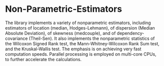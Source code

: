 # Non-Parametric-Estimators
The library implements a variety of nonparametric estimators, including estimators of location
(median, Hodges-Lehmann), of dispersion (Median Absolute Deviation), of skewness (medcouple), and of
dependency-covariance (Theil-Sen). It also implements the nonparametric statistics of the Wilcoxon
Signed Rank test, the Mann-Whitney-Wilcoxon Rank Sum test, and the Kruskal-Wallis test.
The emphasis is on achieving very fast computation speeds. Parallel processing is employed on
multi-core CPUs, to further accelerate the calculations.
